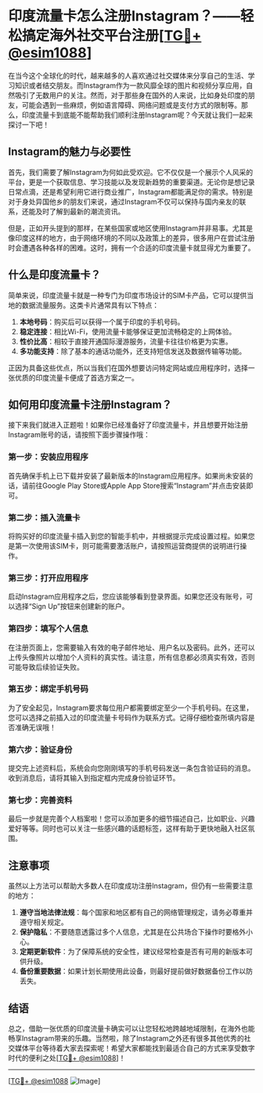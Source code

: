# 印度流量卡怎么注册Instagram？——轻松搞定海外社交平台注册[[TG💪+ @esim1088](https://t.me/s/esim1088)]

在当今这个全球化的时代，越来越多的人喜欢通过社交媒体来分享自己的生活、学习知识或者结交朋友。而Instagram作为一款风靡全球的图片和视频分享应用，自然吸引了无数用户的关注。然而，对于那些身在国外的人来说，比如身处印度的朋友，可能会遇到一些麻烦，例如语言障碍、网络问题或是支付方式的限制等。那么，印度流量卡到底能不能帮助我们顺利注册Instagram呢？今天就让我们一起来探讨一下吧！

## Instagram的魅力与必要性

首先，我们需要了解Instagram为何如此受欢迎。它不仅仅是一个展示个人风采的平台，更是一个获取信息、学习技能以及发现新趋势的重要渠道。无论你是想记录日常点滴，还是希望利用它进行商业推广，Instagram都能满足你的需求。特别是对于身处异国他乡的朋友们来说，通过Instagram不仅可以保持与国内亲友的联系，还能及时了解到最新的潮流资讯。

但是，正如开头提到的那样，在某些国家或地区使用Instagram并非易事。尤其是像印度这样的地方，由于网络环境的不同以及政策上的差异，很多用户在尝试注册时会遭遇各种各样的困难。这时，拥有一个合适的印度流量卡就显得尤为重要了。

## 什么是印度流量卡？

简单来说，印度流量卡就是一种专门为印度市场设计的SIM卡产品，它可以提供当地的数据流量服务。这类卡片通常具有以下特点：

1. **本地号码**：购买后可以获得一个属于印度的手机号码。
2. **稳定连接**：相比Wi-Fi，使用流量卡能够保证更加流畅稳定的上网体验。
3. **性价比高**：相较于直接开通国际漫游服务，流量卡往往价格更为实惠。
4. **多功能支持**：除了基本的通话功能外，还支持短信发送及数据传输等功能。

正因为具备这些优点，所以当我们在国外想要访问特定网站或应用程序时，选择一张优质的印度流量卡便成了首选方案之一。

## 如何用印度流量卡注册Instagram？

接下来我们就进入正题啦！如果你已经准备好了印度流量卡，并且想要开始注册Instagram账号的话，请按照下面步骤操作哦：

### 第一步：安装应用程序
首先确保手机上已下载并安装了最新版本的Instagram应用程序。如果尚未安装的话，请前往Google Play Store或Apple App Store搜索“Instagram”并点击安装即可。

### 第二步：插入流量卡
将购买好的印度流量卡插入到您的智能手机中，并根据提示完成设置过程。如果您是第一次使用该SIM卡，则可能需要激活账户，请按照运营商提供的说明进行操作。

### 第三步：打开应用程序
启动Instagram应用程序之后，您应该能够看到登录界面。如果您还没有账号，可以选择“Sign Up”按钮来创建新的账户。

### 第四步：填写个人信息
在注册页面上，您需要输入有效的电子邮件地址、用户名以及密码。此外，还可以上传头像照片以增加个人资料的真实性。请注意，所有信息都必须真实有效，否则可能导致后续验证失败。

### 第五步：绑定手机号码
为了安全起见，Instagram要求每位用户都需要绑定至少一个手机号码。在这里，您可以选择之前插入过的印度流量卡号码作为联系方式。记得仔细检查所填内容是否准确无误哦！

### 第六步：验证身份
提交完上述资料后，系统会向您刚刚填写的手机号码发送一条包含验证码的消息。收到消息后，请将其输入到指定框内完成身份验证环节。

### 第七步：完善资料
最后一步就是完善个人档案啦！您可以添加更多的细节描述自己，比如职业、兴趣爱好等等。同时也可以关注一些感兴趣的话题标签，这样有助于更快地融入社区氛围。

## 注意事项

虽然以上方法可以帮助大多数人在印度成功注册Instagram，但仍有一些需要注意的地方：

1. **遵守当地法律法规**：每个国家和地区都有自己的网络管理规定，请务必尊重并遵守相关规定。
2. **保护隐私**：不要随意透露过多个人信息，尤其是在公共场合下操作时要格外小心。
3. **定期更新软件**：为了保障系统的安全性，建议经常检查是否有可用的新版本可供升级。
4. **备份重要数据**：如果计划长期使用此设备，则最好提前做好数据备份工作以防丢失。

## 结语

总之，借助一张优质的印度流量卡确实可以让您轻松地跨越地域限制，在海外也能畅享Instagram带来的乐趣。当然啦，除了Instagram之外还有很多其他优秀的社交媒体平台等待着大家去探索呢！希望大家都能找到最适合自己的方式来享受数字时代的便利之处[[TG💪+ @esim1088](https://t.me/s/esim1088)]！

---

[[TG💪+ @esim1088](https://t.me/s/esim1088) ![Image](https://i.postimg.cc/4NQfJmqS/Snipaste-2025-05-13-00-14-12.png)]